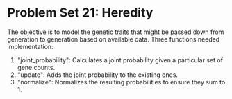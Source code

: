 # Problem Set 21: Heredity

The objective is to model the genetic traits that might be passed down from generation to generation based on available data. Three functions needed implementation:

1. "joint_probability": Calculates a joint probability given a particular set of gene counts.
2. "update": Adds the joint probability to the existing ones.
3. "normalize": Normalizes the resulting probabilities to ensure they sum to 1.